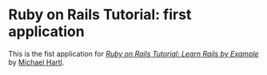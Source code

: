 # Ruby on Rails Tutorial: first application

This is the fist application for [*Ruby on Rails Tutorial: Learn Rails by Example*](http://maxistore.com.br/) by [Michael Hartl](htt://dadadada.com/).

